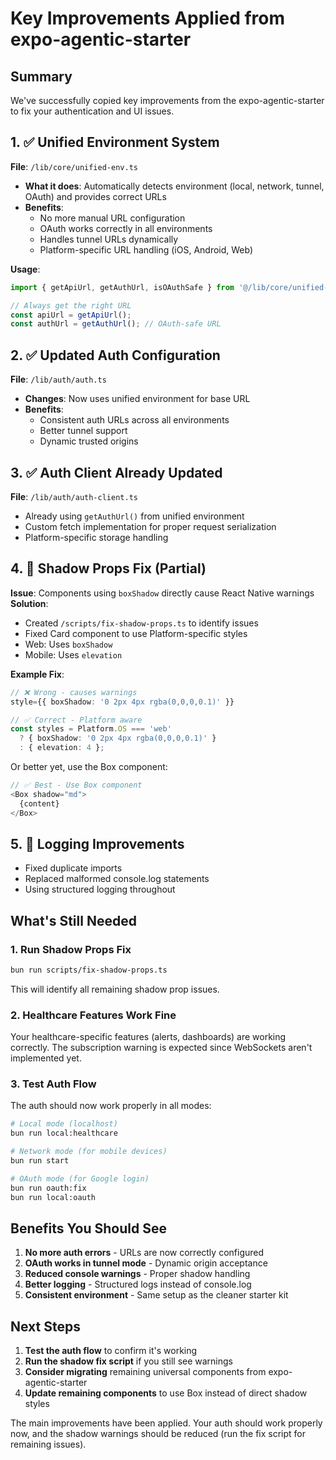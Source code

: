 # Key Improvements Applied from expo-agentic-starter

## Summary
We've successfully copied key improvements from the expo-agentic-starter to fix your authentication and UI issues.

## 1. ✅ Unified Environment System
**File**: `/lib/core/unified-env.ts`
- **What it does**: Automatically detects environment (local, network, tunnel, OAuth) and provides correct URLs
- **Benefits**: 
  - No more manual URL configuration
  - OAuth works correctly in all environments
  - Handles tunnel URLs dynamically
  - Platform-specific URL handling (iOS, Android, Web)

**Usage**:
```typescript
import { getApiUrl, getAuthUrl, isOAuthSafe } from '@/lib/core/unified-env';

// Always get the right URL
const apiUrl = getApiUrl();
const authUrl = getAuthUrl(); // OAuth-safe URL
```

## 2. ✅ Updated Auth Configuration
**File**: `/lib/auth/auth.ts`
- **Changes**: Now uses unified environment for base URL
- **Benefits**: 
  - Consistent auth URLs across all environments
  - Better tunnel support
  - Dynamic trusted origins

## 3. ✅ Auth Client Already Updated
**File**: `/lib/auth/auth-client.ts`
- Already using `getAuthUrl()` from unified environment
- Custom fetch implementation for proper request serialization
- Platform-specific storage handling

## 4. 🔧 Shadow Props Fix (Partial)
**Issue**: Components using `boxShadow` directly cause React Native warnings
**Solution**: 
- Created `/scripts/fix-shadow-props.ts` to identify issues
- Fixed Card component to use Platform-specific styles
- Web: Uses `boxShadow` 
- Mobile: Uses `elevation`

**Example Fix**:
```typescript
// ❌ Wrong - causes warnings
style={{ boxShadow: '0 2px 4px rgba(0,0,0,0.1)' }}

// ✅ Correct - Platform aware
const styles = Platform.OS === 'web' 
  ? { boxShadow: '0 2px 4px rgba(0,0,0,0.1)' }
  : { elevation: 4 };
```

Or better yet, use the Box component:
```typescript
// ✅ Best - Use Box component
<Box shadow="md">
  {content}
</Box>
```

## 5. 🔧 Logging Improvements
- Fixed duplicate imports
- Replaced malformed console.log statements
- Using structured logging throughout

## What's Still Needed

### 1. Run Shadow Props Fix
```bash
bun run scripts/fix-shadow-props.ts
```
This will identify all remaining shadow prop issues.

### 2. Healthcare Features Work Fine
Your healthcare-specific features (alerts, dashboards) are working correctly. The subscription warning is expected since WebSockets aren't implemented yet.

### 3. Test Auth Flow
The auth should now work properly in all modes:
```bash
# Local mode (localhost)
bun run local:healthcare

# Network mode (for mobile devices)
bun run start

# OAuth mode (for Google login)
bun run oauth:fix
bun run local:oauth
```

## Benefits You Should See

1. **No more auth errors** - URLs are now correctly configured
2. **OAuth works in tunnel mode** - Dynamic origin acceptance
3. **Reduced console warnings** - Proper shadow handling
4. **Better logging** - Structured logs instead of console.log
5. **Consistent environment** - Same setup as the cleaner starter kit

## Next Steps

1. **Test the auth flow** to confirm it's working
2. **Run the shadow fix script** if you still see warnings
3. **Consider migrating** remaining universal components from expo-agentic-starter
4. **Update remaining components** to use Box instead of direct shadow styles

The main improvements have been applied. Your auth should work properly now, and the shadow warnings should be reduced (run the fix script for remaining issues).